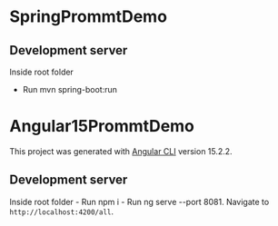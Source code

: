 
# SpringPrommtDemo

## Development server

Inside root folder
   - Run mvn spring-boot:run


# Angular15PrommtDemo

This project was generated with [Angular CLI](https://github.com/angular/angular-cli) version 15.2.2.

## Development server

Inside root folder 
    - Run npm i
    - Run ng serve --port 8081. Navigate to `http://localhost:4200/all`.